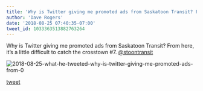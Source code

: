 ```yaml
---
title: 'Why is Twitter giving me promoted ads from Saskatoon Transit? From here,...'
author: 'Dave Rogers'
date: '2018-08-25 07:40:35-07:00'
tweet_id: 1033363513882763264
---
```

Why is Twitter giving me promoted ads from Saskatoon Transit? From here, it’s a little difficult to catch the crosstown #7. [@stoontransit](https://twitter.com/stoontransit)

![2018-08-25-what-he-tweeted-why-is-twitter-giving-me-promoted-ads-from-0](/heap/2018-08-25-what-he-tweeted-why-is-twitter-giving-me-promoted-ads-from-0.jpg)

[tweet](https://twitter.com/yukondude/status/1033363513882763264)